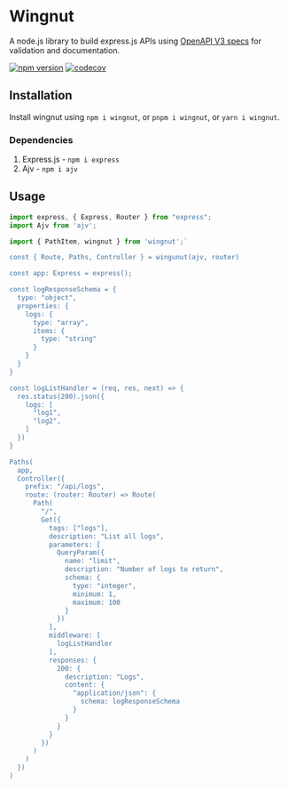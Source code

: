 # Wingnut

A node.js library to build express.js APIs using [OpenAPI V3 specs](https://swagger.io/specification/) for validation and documentation.

[![npm version](https://badge.fury.io/js/wingnut.svg)](https://badge.fury.io/js/wingnut)
[![codecov](https://codecov.io/gh/cawalch/wingnut/graph/badge.svg?token=E7LJCNGZET)](https://codecov.io/gh/cawalch/wingnut)

## Installation

Install wingnut using `npm i wingnut`, or `pnpm i wingnut`, or `yarn i wingnut`.

### Dependencies

1. Express.js - `npm i express`
2. Ajv - `npm i ajv`

## Usage

```typescript
import express, { Express, Router } from "express";
import Ajv from 'ajv';

import { PathItem, wingnut } from 'wingnut';`

const { Route, Paths, Controller } = wingunut(ajv, router)

const app: Express = express();

const logResponseSchema = {
  type: "object",
  properties: {
    logs: {
      type: "array",
      items: {
        type: "string"
      }
    }
  }
}

const logListHandler = (req, res, next) => {
  res.status(200).json({
    logs: [
      "log1",
      "log2",
    ]
  })
}

Paths(
  app,
  Controller({
    prefix: "/api/logs",
    route: (router: Router) => Route(
      Path(
        "/",
        Get({
          tags: ["logs"],
          description: "List all logs",
          parameters: [
            QueryParam({
              name: "limit",
              description: "Number of logs to return",
              schema: {
                type: "integer",
                minimum: 1,
                maximum: 100
              }
            })
          ],
          middleware: [
            logListHandler
          ],
          responses: {
            200: {
              description: "Logs",
              content: {
                "application/json": {
                  schema: logResponseSchema
                }
              }
            }
          }
        })
      )
    )
  })
)
```
